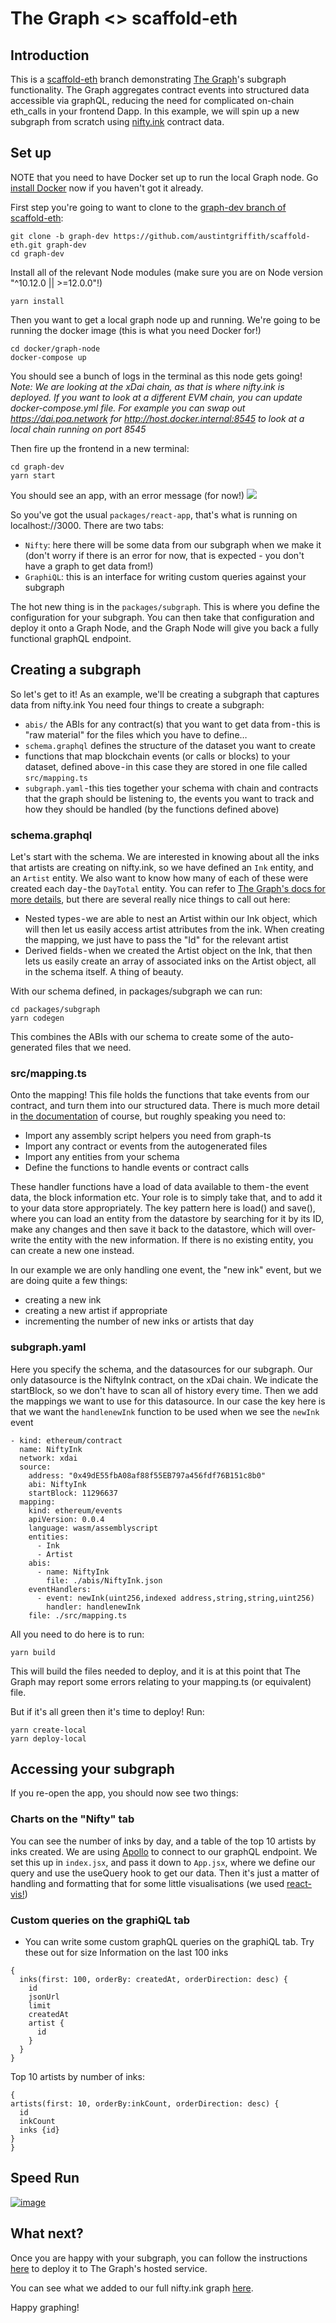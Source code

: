 # The Graph <> scaffold-eth

## Introduction
This is a [scaffold-eth](https://github.com/austintgriffith/scaffold-eth) branch demonstrating [The Graph](https://thegraph.com/)'s subgraph functionality. The Graph aggregates contract events into structured data accessible via graphQL, reducing the need for complicated on-chain eth_calls in your frontend Dapp. In this example, we will spin up a new subgraph from scratch using [nifty.ink](https://nifty.ink) contract data.

## Set up
NOTE that you need to have Docker set up to run the local Graph node. Go [install Docker](https://www.docker.com/products/docker-desktop) now if you haven't got it already.

First step you're going to want to clone to the [graph-dev branch of scaffold-eth](https://github.com/austintgriffith/scaffold-eth/tree/graph-dev):
```
git clone -b graph-dev https://github.com/austintgriffith/scaffold-eth.git graph-dev
cd graph-dev
```
Install all of the relevant Node modules (make sure you are on Node version "^10.12.0 || >=12.0.0"!)
```
yarn install
```
Then you want to get a local graph node up and running. We're going to be running the docker image (this is what you need Docker for!)
```
cd docker/graph-node
docker-compose up
```
You should see a bunch of logs in the terminal as this node gets going!
_Note: We are looking at the xDai chain, as that is where nifty.ink is deployed. If you want to look at a different EVM chain, you can update docker-compose.yml file. For example you can swap out https://dai.poa.network for http://host.docker.internal:8545 to look at a local chain running on port 8545_

Then fire up the frontend in a new terminal:
```
cd graph-dev
yarn start
```
You should see an app, with an error message (for now!)
![](initial_app_state.png)


So you've got the usual `packages/react-app`, that's what is running on localhost://3000. There are two tabs:
- `Nifty`: here there will be some data from our subgraph when we make it (don't worry if there is an error for now, that is expected - you don't have a graph to get data from!)
- `GraphiQL`: this is an interface for writing custom queries against your subgraph

The hot new thing is in the `packages/subgraph`. This is where you define the configuration for your subgraph. You can then take that configuration and deploy it onto a Graph Node, and the Graph Node will give you back a fully functional graphQL endpoint.

## Creating a subgraph
So let's get to it! As an example, we'll be creating a subgraph that captures data from nifty.ink
You need four things to create a subgraph:
- `abis/` the ABIs for any contract(s) that you want to get data from - this is "raw material" for the files which you have to define…
- `schema.graphql` defines the structure of the dataset you want to create
- functions that map blockchain events (or calls or blocks) to your dataset, defined above - in this case they are stored in one file called `src/mapping.ts`
- `subgraph.yaml` - this ties together your schema with chain and contracts that the graph should be listening to, the events you want to track and how they should be handled (by the functions defined above)

### schema.graphql
Let's start with the schema. We are interested in knowing about all the inks that artists are creating on nifty.ink, so we have defined an `Ink` entity, and an `Artist` entity. We also want to know how many of each of these were created each day - the `DayTotal` entity. You can refer to [The Graph's docs for more details](https://thegraph.com/docs/define-a-subgraph), but there are several really nice things to call out here:
- Nested types - we are able to nest an Artist within our Ink object, which will then let us easily access artist attributes from the ink. When creating the mapping, we just have to pass the "Id" for the relevant artist
- Derived fields - when we created the Artist object on the Ink, that then lets us easily create an array of associated inks on the Artist object, all in the schema itself. A thing of beauty.

With our schema defined, in packages/subgraph we can run:
```
cd packages/subgraph
yarn codegen
```
This combines the ABIs with our schema to create some of the auto-generated files that we need.

### src/mapping.ts
Onto the mapping! This file holds the functions that take events from our contract, and turn them into our structured data. There is much more detail in [the documentation](https://thegraph.com/docs/assemblyscript-api) of course, but roughly speaking you need to:
- Import any assembly script helpers you need from graph-ts
- Import any contract or events from the autogenerated files
- Import any entities from your schema
- Define the functions to handle events or contract calls

These handler functions have a load of data available to them - the event data, the block information etc. Your role is to simply take that, and to add it to your data store appropriately. The key pattern here is load() and save(), where you can load an entity from the datastore by searching for it by its ID, make any changes and then save it back to the datastore, which will over-write the entity with the new information. If there is no existing entity, you can create a new one instead.

In our example we are only handling one event, the "new ink" event, but we are doing quite a few things:
- creating a new ink
- creating a new artist if appropriate
- incrementing the number of new inks or artists that day

### subgraph.yaml
Here you specify the schema, and the datasources for our subgraph. Our only datasource is the NiftyInk contract, on the xDai chain. We indicate the startBlock, so we don't have to scan all of history every time. Then we add the mappings we want to use for this datasource. In our case the key here is that we want the `handlenewInk` function to be used when we see the `newInk` event
```
- kind: ethereum/contract
  name: NiftyInk
  network: xdai
  source:
    address: "0x49dE55fbA08af88f55EB797a456fdf76B151c8b0"
    abi: NiftyInk
    startBlock: 11296637
  mapping:
    kind: ethereum/events
    apiVersion: 0.0.4
    language: wasm/assemblyscript
    entities:
      - Ink
      - Artist
    abis:
      - name: NiftyInk
        file: ./abis/NiftyInk.json
    eventHandlers:
      - event: newInk(uint256,indexed address,string,string,uint256)
        handler: handlenewInk
    file: ./src/mapping.ts
```

All you need to do here is to run:
```
yarn build
```
This will build the files needed to deploy, and it is at this point that The Graph may report some errors relating to your mapping.ts (or equivalent) file.

But if it's all green then it's time to deploy! Run:
```
yarn create-local
yarn deploy-local
```

## Accessing your subgraph
If you re-open the app, you should now see two things:

### Charts on the "Nifty" tab
You can see the number of inks by day, and a table of the top 10 artists by inks created.
We are using [Apollo](https://www.apollographql.com/docs/react/) to connect to our graphQL endpoint. We set this up in `index.jsx`, and pass it down to `App.jsx`, where we define our query and use the useQuery hook to get our data. Then it's just a matter of handling and formatting that for some little visualisations (we used [react-vis!](https://uber.github.io/react-vis/))

### Custom queries on the graphiQL tab
- You can write some custom graphQL queries on the graphiQL tab. Try these out for size
Information on the last 100 inks
```
{
  inks(first: 100, orderBy: createdAt, orderDirection: desc) {
    id
    jsonUrl
    limit
    createdAt
    artist {
      id
    }
  }
}
```
Top 10 artists by number of inks:
```
{
artists(first: 10, orderBy:inkCount, orderDirection: desc) {
  id
  inkCount
  inks {id}
}
}
```

## Speed Run

[![image](https://user-images.githubusercontent.com/2653167/96306619-41aca080-0fbd-11eb-8882-8f6c115863eb.png)
](https://youtu.be/ODSTP5OjG2M)


## What next?
Once you are happy with your subgraph, you can follow the instructions [here](https://thegraph.com/docs/deploy-a-subgraph) to deploy it to The Graph's hosted service.

You can see what we added to our full nifty.ink graph [here](https://github.com/ososco/scaffold-eth/tree/nifty-ink-dev/packages/niftygraph).

Happy graphing!
